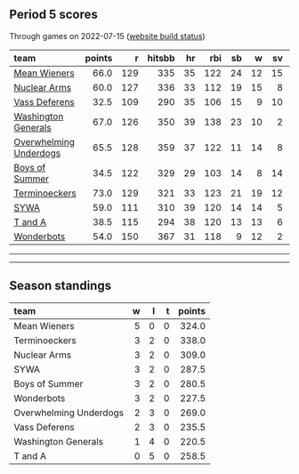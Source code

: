 

## Period 5 scores

Through games on 2022-07-15 ([website build status](https://github.com/brian-bot/pl-site/actions))


|team                                              | points|   r| hitsbb| hr| rbi| sb|  w| sv|  so|   era|  whip|
|:-------------------------------------------------|------:|---:|------:|--:|---:|--:|--:|--:|---:|-----:|-----:|
|[Mean Wieners](./meanwieners)                     |   66.0| 129|    335| 35| 122| 24| 12| 15| 201| 3.452| 1.190|
|[Nuclear Arms](./nucleararms)                     |   60.0| 127|    336| 33| 112| 19| 15|  8| 208| 3.268| 1.189|
|[Vass Deferens](./vassdeferens)                   |   32.5| 109|    290| 35| 106| 15|  9| 10| 153| 4.142| 1.248|
|[Washington Generals](./washingtongenerals)       |   67.0| 126|    350| 39| 138| 23| 10|  2| 149| 2.476| 1.074|
|[Overwhelming Underdogs](./overwhelmingunderdogs) |   65.5| 128|    359| 37| 122| 11| 14|  8| 204| 3.220| 1.183|
|[Boys of Summer](./boysofsummer)                  |   34.5| 122|    329| 29| 103| 14|  8| 14| 215| 5.121| 1.340|
|[Terminoeckers](./terminoeckers)                  |   73.0| 129|    321| 33| 123| 21| 19| 12| 272| 3.671| 1.152|
|[SYWA](./sywa)                                    |   59.0| 111|    310| 39| 120| 14| 14|  5| 236| 3.298| 1.108|
|[T and A](./tanda)                                |   38.5| 115|    294| 38| 120| 13| 13|  6| 190| 4.561| 1.321|
|[Wonderbots](./wonderbots)                        |   54.0| 150|    367| 31| 118|  9| 12|  2| 223| 3.137| 1.207|

* * *
* * *

## Season standings


|team                   |  w|  l|  t| points|
|:----------------------|--:|--:|--:|------:|
|Mean Wieners           |  5|  0|  0|  324.0|
|Terminoeckers          |  3|  2|  0|  338.0|
|Nuclear Arms           |  3|  2|  0|  309.0|
|SYWA                   |  3|  2|  0|  287.5|
|Boys of Summer         |  3|  2|  0|  280.5|
|Wonderbots             |  3|  2|  0|  227.5|
|Overwhelming Underdogs |  2|  3|  0|  269.0|
|Vass Deferens          |  2|  3|  0|  235.5|
|Washington Generals    |  1|  4|  0|  220.5|
|T and A                |  0|  5|  0|  258.5|


